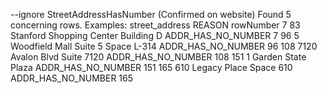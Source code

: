 --ignore StreetAddressHasNumber  (Confirmed on website)
Found 5 concerning rows. Examples:
                             street_address              REASON  rowNumber
7    83 Stanford Shopping Center Building D  ADDR_HAS_NO_NUMBER          7
96     5 Woodfield Mall Suite 5 Space L-314  ADDR_HAS_NO_NUMBER         96
108             7120 Avalon Blvd Suite 7120  ADDR_HAS_NO_NUMBER        108
151                    1 Garden State Plaza  ADDR_HAS_NO_NUMBER        151
165              610 Legacy Place Space 610  ADDR_HAS_NO_NUMBER        165
